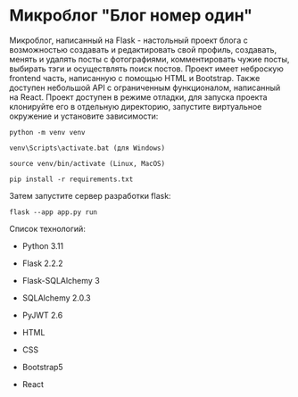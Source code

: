 # Микроблог "Блог номер один"

Микроблог, написанный на Flask - настольный проект блога с возможностью создавать и редактировать свой профиль, создавать, менять и удалять посты с фотографиями, комментировать чужие посты, выбирать тэги и осуществлять поиск постов. 
Проект имеет неброскую frontend часть, написанную с помощью HTML и Bootstrap. Также доступен небольшой API с ограниченным функционалом, написанный на React.
Проект доступен в режиме отладки, для запуска проекта клонируйте его в отдельную директорию, запустите виртуальное окружение и установите зависимости: 

``` 
python -m venv venv

venv\Scripts\activate.bat (для Windows)

source venv/bin/activate (Linux, MacOS)

pip install -r requirements.txt

``` 

Затем запустите сервер разработки flask: 

```
flask --app app.py run 
```

Список технологий:

- Python 3.11

- Flask 2.2.2

- Flask-SQLAlchemy 3

- SQLAlchemy 2.0.3

- PyJWT 2.6

- HTML

- CSS

- Bootstrap5

- React

